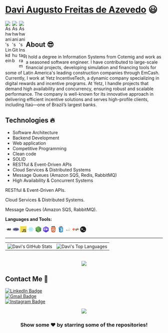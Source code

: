  # <a href="https://www.linkedin.com/in/davi-augusto-25b0991a3/">Davi Augusto Freitas de Azevedo</a> :smiley:
 
<a href="https://www.linkedin.com/in/davi-augusto-25b0991a3">
  <img align="left" alt="Ashwani's Linkdein" width="22px" src="https://cdn.jsdelivr.net/npm/simple-icons@v3/icons/linkedin.svg" />
</a>
<a href="https://github.com/gtkmk">
  <img align="left" alt="Ashwani's Github" width="22px" src="https://cdn.jsdelivr.net/npm/simple-icons@v3/icons/github.svg" />
</a>
<a href="https://www.instagram.com/davi.august">
  <img align="left" alt="Ashwani's Instagram" width="22px" src="https://cdn.jsdelivr.net/npm/simple-icons@v3/icons/instagram.svg" />
</a>

<br/>
<br/>

## About :sunglasses:
I hold a degree in Information Systems from Cotemig and work as a seasoned software engineer. I have contributed to large-scale financial projects, developing simulation and financing tools for some of Latin America's leading construction companies through EmCash.
<br/>
Currently, I work at Yetz IncentiveTech, a dynamic company specializing in digital rewards and incentive programs. At Yetz, I handle projects that demand high availability and concurrency, ensuring robust and scalable performance. The company is well-known for its innovative approach in delivering efficient incentive solutions and serves high-profile clients, including Itaú—one of Brazil’s largest banks.

## Technologies :fire:
- Software Architecture
- Backend Development
- Web application
- Competitive Programming
- Clean code
- SOLID
- RESTful & Event-Driven APIs
- Cloud Services & Distributed Systems
- Message Queues (Amazon SQS, Redis, RabbitMQ)
- High Availability & Concurrent Systems


RESTful & Event-Driven APIs.

Cloud Services & Distributed Systems.

Message Queues (Amazon SQS, RabbitMQ).

**Languages and Tools:**  

<code><img height="20" src="https://raw.githubusercontent.com/github/explore/80688e429a7d4ef2fca1e82350fe8e3517d3494d/topics/go/go.png"></code>
<code><img height="20" src="https://raw.githubusercontent.com/github/explore/80688e429a7d4ef2fca1e82350fe8e3517d3494d/topics/php/php.png"></code>
<code><img height="20" src="https://raw.githubusercontent.com/github/explore/80688e429a7d4ef2fca1e82350fe8e3517d3494d/topics/javascript/javascript.png"></code>
<code><img height="20" src="https://raw.githubusercontent.com/github/explore/80688e429a7d4ef2fca1e82350fe8e3517d3494d/topics/react/react.png"></code>
<code><img height="20" src="https://raw.githubusercontent.com/github/explore/80688e429a7d4ef2fca1e82350fe8e3517d3494d/topics/nodejs/nodejs.png"></code>
<code><img height="20" src="https://raw.githubusercontent.com/github/explore/80688e429a7d4ef2fca1e82350fe8e3517d3494d/topics/csharp/csharp.png"></code>
<code><img height="20" src="https://raw.githubusercontent.com/github/explore/80688e429a7d4ef2fca1e82350fe8e3517d3494d/topics/html/html.png"></code>
<code><img height="20" src="https://raw.githubusercontent.com/github/explore/80688e429a7d4ef2fca1e82350fe8e3517d3494d/topics/css/css.png"></code>
<code><img height="20" src="https://raw.githubusercontent.com/github/explore/80688e429a7d4ef2fca1e82350fe8e3517d3494d/topics/mysql/mysql.png"></code>
<code><img height="20" src="https://raw.githubusercontent.com/github/explore/80688e429a7d4ef2fca1e82350fe8e3517d3494d/topics/git/git.png"></code>
<code><img height="20" src="https://raw.githubusercontent.com/github/explore/80688e429a7d4ef2fca1e82350fe8e3517d3494d/topics/terminal/terminal.png"></code>
<br>

<hr></hr>

<div align="center">
  <table>
    <tr>
      <td>
        <img align="center" src="https://github-readme-stats.vercel.app/api?username=gtkmk&&show_icons=true&theme=radical&line_height=27&v=5" alt="Davi's GitHub Stats"/>
      </td>
      <td>
        <img align="center" src="https://github-readme-stats.vercel.app/api/top-langs/?username=gtkmk&layout=compact&theme=radical" alt="Davi's Top Languages"/>
      </td>
    </tr>
  </table>

  <br/>

  <a href="https://github.com/gtkmk/finder_api">
    <img align="center" src="https://github-readme-stats.vercel.app/api/pin/?username=gtkmk&repo=finder_api&theme=radical" />
  </a>
</div>

##  Contact Me :speech_balloon:
[![LinkedIn Badge](https://img.shields.io/badge/-Davi%20Augusto-blue?style=flat-square&logo=linkedin&logoColor=white)](https://www.linkedin.com/in/davi-augusto-25b0991a3/)  
[![Gmail Badge](https://img.shields.io/badge/-deiveaug@gmail.com-c14438?style=flat-square&logo=Gmail&logoColor=white)](mailto:deiveaug@gmail.com)  
[![Instagram Badge](https://img.shields.io/badge/-@davi.august-e4405f?style=flat-square&labelColor=f94877&logo=instagram&logoColor=white)](https://www.instagram.com/davi.august/)  

<p align="center"> 
  <a href="https://u8views.com/github/gtkmk"><img src="https://u8views.com/api/v1/github/profiles/61632426/views/day-week-month-total-count.svg"></a>
</p>

<div align="center">

### Show some ❤️ by starring some of the repositories!

</div>
